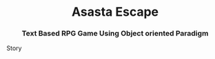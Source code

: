 <h1 align="center">Asasta Escape</h1>
<h3 align="center">Text Based RPG Game Using Object oriented Paradigm</h3>

<p align="left">Story</p>
